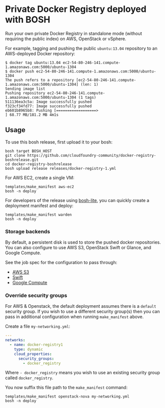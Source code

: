 # Private Docker Registry deployed with BOSH

Run your own private Docker Registry in standalone mode (without requiring the public index) on AWS, OpenStack or vSphere.

For example, tagging and pushing the public `ubuntu:13.04` repository to an AWS-deployed Docker repository:

```
$ docker tag ubuntu:13.04 ec2-54-80-246-141.compute-1.amazonaws.com:5000/ubuntu-1304
$ docker push ec2-54-80-246-141.compute-1.amazonaws.com:5000/ubuntu-1304
The push refers to a repository [ec2-54-80-246-141.compute-1.amazonaws.com:5000/ubuntu-1304] (len: 1)
Sending image list
Pushing repository ec2-54-80-246-141.compute-1.amazonaws.com:5000/ubuntu-1304 (1 tags)
511136ea3c5a: Image successfully pushed 
f323cf34fd77: Image successfully pushed 
eb601b8965b8: Pushing [==================>                                ] 68.77 MB/181.2 MB 4m1s
```


## Usage

To use this bosh release, first upload it to your bosh:

```
bosh target BOSH_HOST
git clone https://github.com/cloudfoundry-community/docker-registry-boshrelease.git
cd docker-registry-boshrelease
bosh upload release releases/docker-registry-1.yml
```

For AWS EC2, create a single VM:

```
templates/make_manifest aws-ec2
bosh -n deploy
```

For developers of the release using [bosh-lite](https://github.com/cloudfoundry/bosh-lite), you can quickly create a deployment manifest and deploy:

```
templates/make_manifest warden
bosh -n deploy
```

### Storage backends

By default, a persistent disk is used to store the pushed docker repositories. You can also configure to use AWS S3, OpenStack Swift or Glance, and Google Compute.

See the job spec for the configuration to pass through:

* [AWS S3](https://github.com/cloudfoundry-community/docker-registry-boshrelease/blob/master/jobs/docker_registry/spec#L35-L46)
* [Swift](https://github.com/cloudfoundry-community/docker-registry-boshrelease/blob/master/jobs/docker_registry/spec#L48-L59)
* [Google Compute](https://github.com/cloudfoundry-community/docker-registry-boshrelease/blob/master/jobs/docker_registry/spec#L61-L67)


### Override security groups

For AWS & Openstack, the default deployment assumes there is a `default` security group. If you wish to use a different security group(s) then you can pass in additional configuration when running `make_manifest` above.

Create a file `my-networking.yml`:

``` yaml
---
networks:
  - name: docker-registry1
    type: dynamic
    cloud_properties:
      security_groups:
        - docker_registry
```

Where `- docker_registry` means you wish to use an existing security group called `docker_registry`.

You now suffix this file path to the `make_manifest` command:

```
templates/make_manifest openstack-nova my-networking.yml
bosh -n deploy
```
